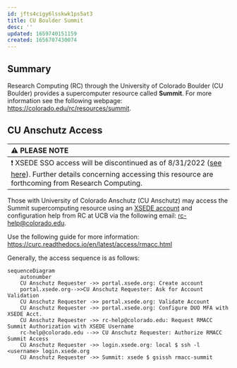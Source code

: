 ```yaml
---
id: jfts4cigy6lsskwk1ps5at3
title: CU Boulder Summit
desc: ''
updated: 1659740151159
created: 1656707430074
---
```


## Summary

Research Computing (RC) through the University of Colorado Boulder (CU Boulder) provides a supercomputer resource called __Summit__. For more information see the following webpage: <https://colorado.edu/rc/resources/summit>.

## CU Anschutz Access

|__:warning: PLEASE NOTE__|
|:---------------------------|
| :exclamation: XSEDE SSO access will be discontinued as of 8/31/2022 ([see here](https://portal.xsede.org/web/advancetoaccess/-/important-information-for-access-resource-providers?redirect=https%3A%2F%2Fportal.xsede.org%2Fweb%2Fadvancetoaccess%2Fhome%3Fp_p_id%3D101_INSTANCE_GGZQtbM1Lixt%26p_p_lifecycle%3D0%26p_p_state%3Dnormal%26p_p_mode%3Dview%26p_p_col_id%3D_118_INSTANCE_PAjp68kDKWMl__column-1%26p_p_col_count%3D1)). Further details concerning accessing this resource are forthcoming from Research Computing. |

Those with University of Colorado Anschutz (CU Anschutz) may access the Summit supercomputing resource using an [XSEDE account](https://portal.xsede.org/) and configuration help from RC at UCB via the following email: [rc-help@colorado.edu](mailto:rc-help@colorado.edu).

Use the following guide for more information:
<https://curc.readthedocs.io/en/latest/access/rmacc.html>

Generally, the access sequence is as follows:

```mermaid
sequenceDiagram
    autonumber
    CU Anschutz Requester ->> portal.xsede.org: Create account
    portal.xsede.org-->>CU Anschutz Requester: Ask for Account Validation
    CU Anschutz Requester ->> portal.xsede.org: Validate Account
    CU Anschutz Requester ->> portal.xsede.org: Configure DUO MFA with XSEDE Acct.
    CU Anschutz Requester ->> rc-help@colorado.edu: Request RMACC Summit Authorization with XSEDE Username
    rc-help@colorado.edu -->> CU Anschutz Requester: Authorize RMACC Summit Access
    CU Anschutz Requester ->> login.xsede.org: local $ ssh -l <username> login.xsede.org
    CU Anschutz Requester ->> Summit: xsede $ gsissh rmacc-summit
```
